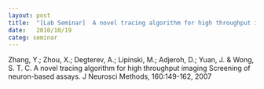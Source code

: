 ```yaml
---
layout: post
title:  "[Lab Seminar]  A novel tracing algorithm for high throughput imaging Screening of neuron-based assays"
date:   2010/10/19
categ: seminar
---
```




Zhang, Y.; Zhou, X.; Degterev, A.; Lipinski, M.; Adjeroh, D.; Yuan, J. & Wong, S. T. C. A novel tracing algorithm for high throughput imaging Screening of neuron-based assays. J Neurosci Methods, 160:149-162, 2007



 

